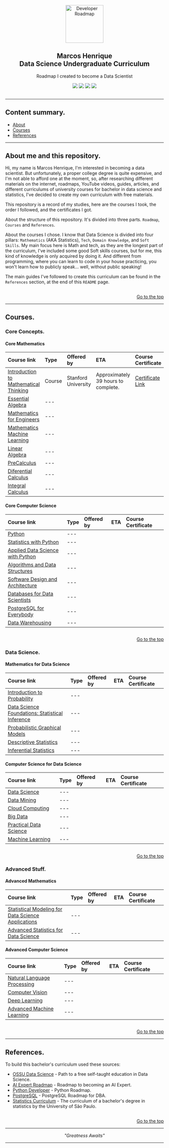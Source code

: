 <!-- 
Essas Tgas são mais para mim me achar enquanto estiver editando esse arquivo.

Cabeçalho da página.
 -->

<p align="center">
  <a href="https://github.com/marcoshsq/My_Degree_in_Data_Science">
    <img src="https://mohdsaberi.net/img/icon/ds.png" alt="Developer Roadmap" width="120" height="120">
  </a>
</p>
  <h2 align="center">Marcos Henrique<br>Data Science Undergraduate Curriculum</h2>
  <p align="center">Roadmap I created to become a Data Scientist</p>
 <div align="center"> 
  <a href="https://twitter.com/marcoshsq" target="_blank"><img src="https://img.shields.io/badge/Twitter-1DA1F2?style=for-the-badge&logo=twitter&logoColor=white" target="_blank"></a>
  <a href="https://www.linkedin.com/in/marcoshsq/" target="_blank"><img src="https://img.shields.io/badge/-LinkedIn-%230077B5?style=for-the-badge&logo=linkedin&logoColor=white" target="_blank"></a> 
  <a href="https://medium.com/@marcoshsq" target="_blank"><img src="https://img.shields.io/badge/Medium-12100E?style=for-the-badge&logo=medium&logoColor=white" target="_blank"></a> 
  <a href="https://www.kaggle.com/marcoshsq" target="_blank"><img src="https://img.shields.io/badge/Kaggle-20BEFF?style=for-the-badge&logo=Kaggle&logoColor=white" target="_blank"></a>
</div>
<br>

<!-- 
Fim da seção cabeçalho.
-->
 
---

## Content summary.

- [About](https://github.com/marcoshsq/Data_Science_Undergraduate_Curriculum#about-me-and-this-repository)
- [Courses](https://github.com/marcoshsq/Data_Science_Undergraduate_Curriculum#courses)
- [References](https://github.com/marcoshsq/Data_Science_Undergraduate_Curriculum#references)

---

<!-- 
Seção sobre.
-->

## About me and this repository.

Hi, my name is Marcos Henrique, I'm interested in becoming a data scientist. But unfortunately, a proper college degree is quite expensive, and I'm not able to afford one at the moment, so, after researching different materials on the internet, roadmaps, YouTube videos, guides, articles, and different curriculums of university courses for bachelor in data science and statistics, I've decided to create my own curriculum with free materials.

This repository is a record of my studies, here are the courses I took, the order I followed, and the certificates I got.

About the structure of this repository. It's divided into three parts. ``Roadmap``, ``Courses`` and ``References``.

About the courses I chose. I know that Data Science is divided into four pillars: ``Mathematics`` (AKA Statistics), ``Tech``, ``Domain Knowledge``, and ``Soft Skills``. My main focus here is Math and tech, as they are the longest part of the curriculum, I've included some good Soft skills courses, but for me, this kind of knowledge is only acquired by doing it. And different from programming, where you can learn to code in your house practicing, you won't learn how to publicly speak... well, without public speaking!

The main guides I've followed to create this curriculum can be found in the ``References`` section, at the end of this ``README`` page.

##
<div align="right">
	
[Go to the top](https://github.com/marcoshsq/Data_Science_Undergraduate_Curriculum#content-summary)
	
</div>

<!-- 
Fim da seção sobre.
-->

---

<!--Listar os cursos aqui u.u-->

## Courses. 

<!--Introdução-->

### Core Concepts.

#### Core Mathematics

Course link | Type | Offered by | ETA | Course Certificate
:-- | :-- | :-- | :-- | :-- |
[Introduction to Mathematical Thinking](https://www.coursera.org/learn/mathematical-thinking) | Course | Stanford University | Approximately 39 hours to complete. | [Certificate Link](https://coursera.org/share/ea8bc5ad902c2c057788fa8b7e4192a5)
[Essential Algebra](https://www.coursera.org/specializations/algebra-elementary-to-advanced) | ---
[Mathematics for Engineers](https://www.coursera.org/specializations/mathematics-engineers) | ---
[Mathematics Machine Learning](https://www.coursera.org/specializations/mathematics-machine-learning) | ---
[Linear Algebra](https://ocw.mit.edu/courses/18-06sc-linear-algebra-fall-2011/) | ---
[PreCalculus](https://www.coursera.org/specializations/precalculus-data-modelling) | ---
[Diferential Calculus](https://www.coursera.org/specializations/differential-calculus-data-modeling) | ---
[Integral Calculus](https://www.coursera.org/specializations/integral-calculus-data-modeling) | ---

#### Core Computer Science

Course link | Type | Offered by | ETA | Course Certificate
:-- | :-- | :-- | :-- | :-- |
[Python](https://www.coursera.org/specializations/python-3-programming) | ---
[Statistics with Python](https://www.coursera.org/specializations/statistics-with-python) | ---
[Applied Data Science with Python](https://www.coursera.org/specializations/data-science-python) | ---
[Algorithms and Data Structures](https://www.coursera.org/specializations/data-structures-algorithms) | ---
[Software Design and Architecture](https://www.coursera.org/specializations/software-design-architecture) | ---
[Databases for Data Scientists](https://www.coursera.org/specializations/databases-for-data-scientists) | ---
[PostgreSQL for Everybody](https://www.coursera.org/specializations/postgresql-for-everybody) | ---
[Data Warehousing](https://www.coursera.org/specializations/data-warehousing) | ---


##

<div align="right">
	
[Go to the top](https://github.com/marcoshsq/Data_Science_Undergraduate_Curriculum#content-summary)
	
</div>

<!--Intermediário-->

### Data Science.

#### Mathematics for Data Science

Course link | Type | Offered by | ETA | Course Certificate
:-- | :-- | :-- | :-- | :-- |
[Introduction to Probability](https://www.coursera.org/learn/introductiontoprobability) | ---
[Data Science Foundations: Statistical Inference](https://www.coursera.org/specializations/statistical-inference-for-data-science-applications) | ---
[Probabilistic Graphical Models](https://www.coursera.org/specializations/probabilistic-graphical-models) | ---
[Descriptive Statistics](https://www.udacity.com/course/intro-to-descriptive-statistics--ud827) | ---
[Inferential Statistics](https://www.udacity.com/course/intro-to-inferential-statistics--ud201) | ---

#### Computer Science for Data Science

Course link | Type | Offered by | ETA | Course Certificate
:-- | :-- | :-- | :-- | :-- |
[Data Science](https://www.coursera.org/specializations/jhu-data-science) | ---
[Data Mining](https://www.coursera.org/specializations/data-mining) | ---
[Cloud Computing](https://www.coursera.org/specializations/cloud-computing) | ---
[Big Data](https://www.coursera.org/specializations/big-data) | ---
[Practical Data Science](https://www.coursera.org/specializations/practical-data-science) | ---
[Machine Learning](https://www.coursera.org/learn/machine-learning) | ---

##

<div align="right">
	
[Go to the top](https://github.com/marcoshsq/Data_Science_Undergraduate_Curriculum#content-summary)
	
</div>

<!--Avançado-->

### Advanced Stuff.

#### Advanced Mathematics

Course link | Type | Offered by | ETA | Course Certificate
:-- | :-- | :-- | :-- | :-- |
[Statistical Modeling for Data Science Applications](https://www.coursera.org/specializations/statistical-modeling-for-data-science-applications) | ---
[Advanced Statistics for Data Science](https://www.coursera.org/specializations/advanced-statistics-data-science) | ---

#### Advanced Computer Science

Course link | Type | Offered by | ETA | Course Certificate
:-- | :-- | :-- | :-- | :-- |
[Natural Language Processing](https://www.coursera.org/specializations/natural-language-processing) | ---
[Computer Vision](https://www.coursera.org/specializations/firstprinciplesofcomputervision) | ---
[Deep Learning](https://www.coursera.org/specializations/deep-learning) | ---
[Advanced Machine Learning](https://www.coursera.org/specializations/advanced-machine-learning-tensorflow-gcp) | ---

##

<div align="right">
	
[Go to the top](https://github.com/marcoshsq/Data_Science_Undergraduate_Curriculum#content-summary)
	
</div>

<!--Fim da Parte Cursos-->

---

## References.

To build this bachelor's curriculum used these sources:

- [OSSU Data Science](https://github.com/ossu/data-science#introduction-to-data-science) - Path to a free self-taught education in Data Science.
- [AI Expert Roadmap](https://i.am.ai/roadmap/#data-science-roadmap) - Roadmap to becoming an AI Expert.
- [Python Developer](https://roadmap.sh/python) - Python Roadmap.
- [PostgreSQL](https://roadmap.sh/postgresql-dba) - PostgreSQL Roadmap for DBA.
- [Statistics Curriculum](https://uspdigital.usp.br/jupiterweb/listarGradeCurricular?codcg=55&codcur=55070&codhab=4&tipo=V) - The curriculum of a bachelor's degree in statistics by the University of São Paulo.

##

<div align="right">
	
[Go to the top](https://github.com/marcoshsq/Data_Science_Undergraduate_Curriculum#content-summary)
	
</div>

---
	
<p align="center">
	<i>"Greatness Awaits"</i>
</p>

---
